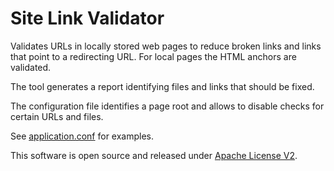 # Site Link Validator

Validates URLs in locally stored web pages to reduce broken links and links that point to a redirecting URL. For local pages the HTML anchors are validated.

The tool generates a report identifying files and links that should be fixed.

The configuration file identifies a page root and allows to disable checks for certain URLs and files.

See [application.conf](core/src/main/resources/application.conf) for examples.

This software is open source and released under [Apache License V2](LICENSE).
